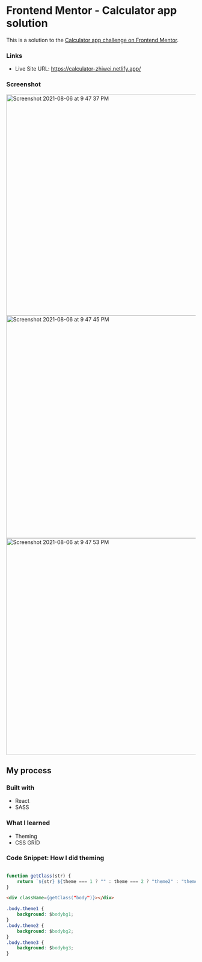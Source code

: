 # Frontend Mentor - Calculator app solution

This is a solution to the [Calculator app challenge on Frontend Mentor](https://www.frontendmentor.io/challenges/calculator-app-9lteq5N29). 

### Links

- Live Site URL: https://calculator-zhiwei.netlify.app/


### Screenshot

<img width="586" alt="Screenshot 2021-08-06 at 9 47 37 PM" src="https://user-images.githubusercontent.com/59001819/128520194-a006d044-7919-4239-83a1-2c6c904e5e57.png">
<img width="591" alt="Screenshot 2021-08-06 at 9 47 45 PM" src="https://user-images.githubusercontent.com/59001819/128520228-36af47ba-988c-4da4-a340-258d02d45caf.png">
<img width="575" alt="Screenshot 2021-08-06 at 9 47 53 PM" src="https://user-images.githubusercontent.com/59001819/128520235-c5ca2b89-7025-4d20-819f-2214da7d0e7b.png">


## My process

### Built with

- React
- SASS

### What I learned

- Theming 
- CSS GRID


### Code Snippet: How I did theming
```js

function getClass(str) {
    return `${str} ${theme === 1 ? "" : theme === 2 ? "theme2" : "theme3"}`
}

```
```html
<div className={getClass("body")}></div>
```
```css
.body.theme1 {
    background: $bodybg1;
}
.body.theme2 {
    background: $bodybg2;
}
.body.theme3 {
    background: $bodybg3;
}
```

